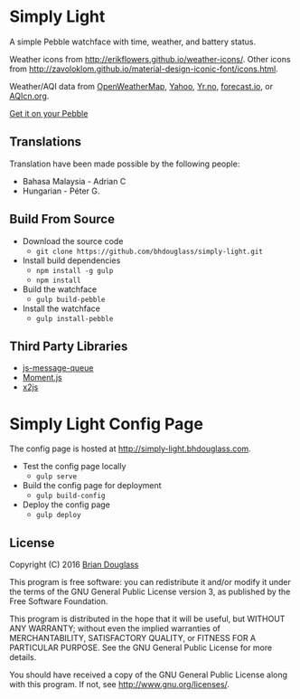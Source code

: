 # Simply Light #

A simple Pebble watchface with time, weather, and battery status.

Weather icons from <http://erikflowers.github.io/weather-icons/>. Other icons from
<http://zavoloklom.github.io/material-design-iconic-font/icons.html>.

Weather/AQI data from
[OpenWeatherMap](http://openweathermap.org/),
[Yahoo](https://www.yahoo.com/?ilc=401),
[Yr.no](http://yr.no/),
[forecast.io](http://forecast.io/),
or [AQIcn.org](http://aqicn.org/).

[Get it on your Pebble](https://apps.getpebble.com/applications/5472c040c13ebf3ddf000045)

## Translations ##

Translation have been made possible by the following people:

* Bahasa Malaysia - Adrian C
* Hungarian - Péter G.

## Build From Source ##

* Download the source code
	* `git clone https://github.com/bhdouglass/simply-light.git`
* Install build dependencies
	* `npm install -g gulp`
	* `npm install`
* Build the watchface
	* `gulp build-pebble`
* Install the watchface
	* `gulp install-pebble`

## Third Party Libraries ##

* [js-message-queue](https://github.com/smallstoneapps/js-message-queue)
* [Moment.js](http://momentjs.com/)
* [x2js](https://github.com/abdmob/x2js)

# Simply Light Config Page #

The config page is hosted at <http://simply-light.bhdouglass.com>.

* Test the config page locally
	* `gulp serve`
* Build the config page for deployment
	* `gulp build-config`
* Deploy the config page
	* `gulp deploy`

## License ##

Copyright (C) 2016 [Brian Douglass](http://bhdouglass.com/)

This program is free software: you can redistribute it and/or modify it under
the terms of the GNU General Public License version 3, as published by the Free
Software Foundation.

This program is distributed in the hope that it will be useful, but WITHOUT ANY
WARRANTY; without even the implied warranties of MERCHANTABILITY, SATISFACTORY
QUALITY, or FITNESS FOR A PARTICULAR PURPOSE.  See the GNU General Public
License for more details.

You should have received a copy of the GNU General Public License along with
this program.  If not, see <http://www.gnu.org/licenses/>.
